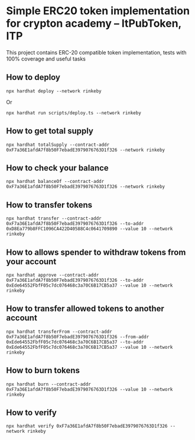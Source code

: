 # Simple ERC20 token implementation for crypton academy – ItPubToken, ITP

This project contains ERC-20 compatible token implementation, tests with 100% coverage and useful tasks


## How to deploy


```shell
npx hardhat deploy --network rinkeby
```

Or

```shell
npx hardhat run scripts/deploy.ts --network rinkeby
```

## How to get total supply


```shell
npx hardhat totalSupply --contract-addr 0xF7a36E1afdA7f8b50F7ebadE3979076763D1f326 --network rinkeby
```


## How to check your balance


```shell
npx hardhat balanceOf --contract-addr 0xF7a36E1afdA7f8b50F7ebadE3979076763D1f326 --network rinkeby
```


## How to transfer tokens


```shell
npx hardhat transfer --contract-addr 0xF7a36E1afdA7f8b50F7ebadE3979076763D1f326 --to-addr 0xD8Ea779b8FFC1096CA422D40588C4c0641709890 --value 10 --network rinkeby
```

## How to allows spender to withdraw tokens from your account 


```shell
npx hardhat approve --contract-addr 0xF7a36E1afdA7f8b50F7ebadE3979076763D1f326 --to-addr 0xEde64552FbfF05c7dc076468c3a70C6B17CB5a37 --value 10 --network rinkeby
```

## How to transfer allowed tokens to another account 


```shell
npx hardhat transferFrom --contract-addr 0xF7a36E1afdA7f8b50F7ebadE3979076763D1f326 --from-addr 0xEde64552FbfF05c7dc076468c3a70C6B17CB5a37 --to-addr 0xEde64552FbfF05c7dc076468c3a70C6B17CB5a37 --value 10 --network rinkeby
```


## How to burn tokens


```shell
npx hardhat burn --contract-addr 0xF7a36E1afdA7f8b50F7ebadE3979076763D1f326 --value 10 --network rinkeby
```


## How to verify

```shell
npx hardhat verify 0xF7a36E1afdA7f8b50F7ebadE3979076763D1f326 --network rinkeby
```